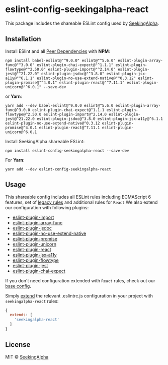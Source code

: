 # eslint-config-seekingalpha-react

This package includes the shareable ESLint config used by [SeekingAlpha](https://seekingalpha.com/).

## Installation

Install ESlint and all [Peer Dependencies](https://nodejs.org/en/blog/npm/peer-dependencies/) with **NPM**:

    npm install babel-eslint@"^9.0.0" eslint@"^5.6.0" eslint-plugin-array-func@"^3.0.0" eslint-plugin-chai-expect@"^1.1.1" eslint-plugin-flowtype@"^2.50.0" eslint-plugin-import@"^2.14.0" eslint-plugin-jest@"^21.22.0" eslint-plugin-jsdoc@"^3.8.0" eslint-plugin-jsx-a11y@"^6.1.1" eslint-plugin-no-use-extend-native@"^0.3.12" eslint-plugin-promise@"^4.0.1" eslint-plugin-react@"^7.11.1" eslint-plugin-unicorn@"^6.0.1" --save-dev

or **Yarn**:

    yarn add --dev babel-eslint@^9.0.0 eslint@^5.6.0 eslint-plugin-array-func@^3.0.0 eslint-plugin-chai-expect@^1.1.1 eslint-plugin-flowtype@^2.50.0 eslint-plugin-import@^2.14.0 eslint-plugin-jest@^21.22.0 eslint-plugin-jsdoc@^3.8.0 eslint-plugin-jsx-a11y@^6.1.1 eslint-plugin-no-use-extend-native@^0.3.12 eslint-plugin-promise@^4.0.1 eslint-plugin-react@^7.11.1 eslint-plugin-unicorn@^6.0.1

    
Install SeekingAlpha shareable ESLint:
    
    npm install eslint-config-seekingalpha-react --save-dev
    
For **Yarn**:

    yarn add --dev eslint-config-seekingalpha-react

## Usage

This shareable config includes all ESLint rules including ECMAScript 6 features, set of [legacy rules](https://eslint.org/docs/rules/#deprecated) and additional rules for `React` We also extend our configuration with following plugins:

* [eslint-plugin-import](https://github.com/benmosher/eslint-plugin-import)
* [eslint-plugin-array-func](https://github.com/freaktechnik/eslint-plugin-array-func)
* [eslint-plugin-jsdoc](https://github.com/gajus/eslint-plugin-jsdoc)
* [eslint-plugin-no-use-extend-native](https://github.com/dustinspecker/eslint-plugin-no-use-extend-native)
* [eslint-plugin-promise](https://github.com/xjamundx/eslint-plugin-promise)
* [eslint-plugin-unicorn](https://github.com/sindresorhus/eslint-plugin-unicorn)
* [eslint-plugin-react](https://github.com/yannickcr/eslint-plugin-react)
* [eslint-plugin-jsx-a11y](https://github.com/evcohen/eslint-plugin-jsx-a11y)
* [eslint-plugin-flowtype](https://github.com/gajus/eslint-plugin-flowtype)
* [eslint-plugin-jest](https://github.com/jest-community/eslint-plugin-jest)
* [eslint-plugin-chai-expect](https://github.com/turbo87/eslint-plugin-chai-expect)

If you don't need configuration extended with `React` rules, check out our [base config](https://www.npmjs.com/package/eslint-config-seekingalpha-base).

Simply [extend](https://eslint.org/docs/user-guide/configuring#extending-configuration-files) the relevant .eslintrc.js configuration in your project with `seekingalpha-react` rules:

```javascript
{
  extends: [
    'seekingalpha-react'
  ]
}  
```

## License

MIT © [SeekingAlpha](https://seekingalpha.com/)

